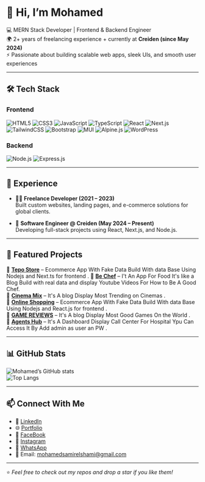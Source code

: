 # 👋 Hi, I’m Mohamed  

💻 MERN Stack Developer | Frontend & Backend Engineer  
🌍 2+ years of freelancing experience + currently at **Creiden (since May 2024)**  
⚡ Passionate about building scalable web apps, sleek UIs, and smooth user experiences  

---

## 🛠 Tech Stack  

### Frontend  
![HTML5](https://img.shields.io/badge/HTML5-E34F26?style=for-the-badge&logo=html5&logoColor=fff)
![CSS3](https://img.shields.io/badge/CSS3-1572B6?style=for-the-badge&logo=css3&logoColor=fff)
![JavaScript](https://img.shields.io/badge/JavaScript-F7DF1E?style=for-the-badge&logo=javascript&logoColor=000)
![TypeScript](https://img.shields.io/badge/TypeScript-3178C6?style=for-the-badge&logo=typescript&logoColor=fff)
![React](https://img.shields.io/badge/React-61DAFB?style=for-the-badge&logo=react&logoColor=000)
![Next.js](https://img.shields.io/badge/Next.js-000000?style=for-the-badge&logo=nextdotjs&logoColor=fff)
![TailwindCSS](https://img.shields.io/badge/TailwindCSS-38B2AC?style=for-the-badge&logo=tailwindcss&logoColor=fff)
![Bootstrap](https://img.shields.io/badge/Bootstrap-7952B3?style=for-the-badge&logo=bootstrap&logoColor=fff)
![MUI](https://img.shields.io/badge/MUI-007FFF?style=for-the-badge&logo=mui&logoColor=fff)
![Alpine.js](https://img.shields.io/badge/Alpine.js-8BC0D0?style=for-the-badge&logo=alpine.js&logoColor=000)
![WordPress](https://img.shields.io/badge/WordPress-21759B?style=for-the-badge&logo=wordpress&logoColor=fff)

### Backend  
![Node.js](https://img.shields.io/badge/Node.js-339933?style=for-the-badge&logo=nodedotjs&logoColor=fff)
![Express.js](https://img.shields.io/badge/Express.js-000000?style=for-the-badge&logo=express&logoColor=fff)

---

## 💼 Experience  

- 🧑‍💻 **Freelance Developer (2021 – 2023)**  
  Built custom websites, landing pages, and e-commerce solutions for global clients.  

- 🏢 **Software Engineer @ Creiden (May 2024 – Present)**  
  Developing full-stack projects using React, Next.js, and Node.js.  

---

## 🚀 Featured Projects  

🔹 [**Tepo Store**](https://tepo.vercel.app/) – Ecommerce App With Fake Data Build With data Base Using Nodejs and Next.ts for frontend .
🔹 [**Be Chef**](https://b-chief.vercel.app/) – I't An App For Food It's like a Blog Build with real data and display Youtube Videos For How to Be A Good Chef.  
🔹 [**Cinema Mix**](https://cinema-mix-2023.vercel.app) – It's A blog Display Most Trending on Cinemas .  
🔹 [**Online Shopping**](https://e-commerce-gray-alpha.vercel.app/) – Ecommerce App With Fake Data Build With data Base Using Nodejs and React.js for frontend .  
🔹 [**GAME REVIEWS**](https://games-for-fun.vercel.app/) – It's A blog Display Most Good Games On the World .  
🔹 [**Agents Hub**](https://agent-hub-iota.vercel.app/) – It's A Dashboard Display Call Center For Hospital Ypu Can Access It By Add admin as user an PW .  

 
---

## 📊 GitHub Stats  

![Mohamed’s GitHub stats](https://github-readme-stats.vercel.app/api?username=mohamed-elshami&show_icons=true&theme=radical)  
![Top Langs](https://github-readme-stats.vercel.app/api/top-langs/?username=mohamed-elshami&layout=compact&theme=radical)  

---

## 📫 Connect With Me  

- 💼 [LinkedIn](https://www.linkedin.com/in/mohamedsamirelshami/)  
- 🌐 [Portfolio](https://mohamed-elshami.vercel.app/)  
- 💼 [FaceBook](https://www.facebook.com/mohamed.samir.793098/)  
- 💼 [Instagram](https://www.instagram.com/mohamed_samir_elshami/)  
- 💼 [WhatsApp](https://wa.me/+201280025507)  
- 📧 Email: mohamedsamirelshami@gmail.com  

---
⭐️ *Feel free to check out my repos and drop a star if you like them!*  
